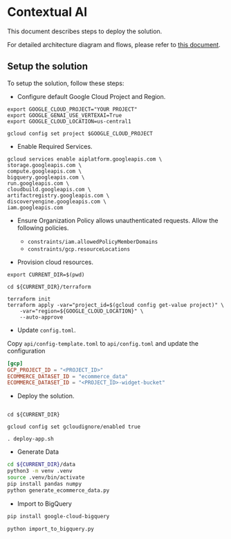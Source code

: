 # Contextual AI

This document describes steps to deploy the solution.

For detailed architecture diagram and flows, please refer to
[this document](./architecture.md).

## Setup the solution

To setup the solution, follow these steps:

-   Configure default Google Cloud Project and Region.

```shell
export GOOGLE_CLOUD_PROJECT="YOUR PROJECT"
export GOOGLE_GENAI_USE_VERTEXAI=True
export GOOGLE_CLOUD_LOCATION=us-central1

gcloud config set project $GOOGLE_CLOUD_PROJECT

```

-   Enable Required Services.

```shell
gcloud services enable aiplatform.googleapis.com \
storage.googleapis.com \
compute.googleapis.com \
bigquery.googleapis.com \
run.googleapis.com \
cloudbuild.googleapis.com \
artifactregistry.googleapis.com \
discoveryengine.googleapis.com \
iam.googleapis.com

```

-   Ensure Organization Policy allows unauthenticated requests. Allow the
    following policies.

    -   `constraints/iam.allowedPolicyMemberDomains`
    -   `constraints/gcp.resourceLocations`

-   Provision cloud resources.

```shell
export CURRENT_DIR=$(pwd)

cd ${CURRENT_DIR}/terraform

terraform init
terraform apply -var="project_id=$(gcloud config get-value project)" \
    -var="region=${GOOGLE_CLOUD_LOCATION}" \
    --auto-approve
```

-   Update `config.toml`.

Copy `api/config-template.toml` to `api/config.toml`
and update the configuration

```toml
[gcp]
GCP_PROJECT_ID = "<PROJECT_ID>"
ECOMMERCE_DATASET_ID = "ecommerce_data"
ECOMMERCE_DATASET_ID = "<PROJECT_ID>-widget-bucket"
```

-   Deploy the solution.

```shell

cd ${CURRENT_DIR}

gcloud config set gcloudignore/enabled true

. deploy-app.sh

```

-   Generate Data

```bash
cd ${CURRENT_DIR}/data
python3 -m venv .venv
source .venv/bin/activate
pip install pandas numpy
python generate_ecommerce_data.py
```

-   Import to BigQuery

```bash
pip install google-cloud-bigquery

python import_to_bigquery.py
```
